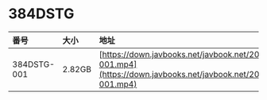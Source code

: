 # 384DSTG

| 番号 | 大小 | 地址 |
| :--- | :--- | :--- |
| 384DSTG-001 | 2.82GB | [https://down.javbooks.net/javbook.net/2020/06/23/384DSTG-001.mp4](https://down.javbooks.net/javbook.net/2020/06/23/384DSTG-001.mp4) |

